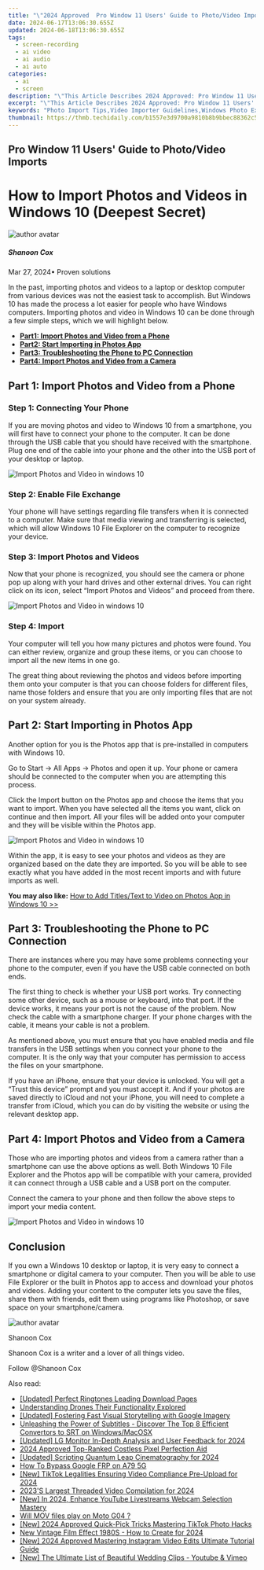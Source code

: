 ```yaml
---
title: "\"2024 Approved  Pro Window 11 Users' Guide to Photo/Video Imports\""
date: 2024-06-17T13:06:30.655Z
updated: 2024-06-18T13:06:30.655Z
tags: 
  - screen-recording
  - ai video
  - ai audio
  - ai auto
categories: 
  - ai
  - screen
description: "\"This Article Describes 2024 Approved: Pro Window 11 Users' Guide to Photo/Video Imports\""
excerpt: "\"This Article Describes 2024 Approved: Pro Window 11 Users' Guide to Photo/Video Imports\""
keywords: "Photo Import Tips,Video Importer Guidelines,Windows Photo Export,Pro Win 11 Media Handling,Easy Photo/Video Transfer,Window's Imagery Tools,Direct File Upload Guide"
thumbnail: https://thmb.techidaily.com/b1557e3d9700a9810b8b9bbec88362c53ba5a3f98f5f309c7652fc768db4746d.jpg
---
```


## Pro Window 11 Users' Guide to Photo/Video Imports

# How to Import Photos and Videos in Windows 10 (Deepest Secret)

![author avatar](https://images.wondershare.com/filmora/article-images/shannon-cox.jpg)

##### Shanoon Cox

 Mar 27, 2024• Proven solutions

In the past, importing photos and videos to a laptop or desktop computer from various devices was not the easiest task to accomplish. But Windows 10 has made the process a lot easier for people who have Windows computers. Importing photos and video in Windows 10 can be done through a few simple steps, which we will highlight below.

* [**Part1: Import Photos and Video from a Phone**](#part1)
* [**Part2: Start Importing in Photos App**](#part2)
* [**Part3: Troubleshooting the Phone to PC Connection**](#part3)
* [**Part4: Import Photos and Video from a Camera**](#part4)

## Part 1: Import Photos and Video from a Phone

### Step 1: Connecting Your Phone

If you are moving photos and video to Windows 10 from a smartphone, you will first have to connect your phone to the computer. It can be done through the USB cable that you should have received with the smartphone. Plug one end of the cable into your phone and the other into the USB port of your desktop or laptop.

![Import Photos and Video in windows 10](https://images.wondershare.com/filmora/article-images/usb-cable.jpg)

### Step 2: Enable File Exchange

Your phone will have settings regarding file transfers when it is connected to a computer. Make sure that media viewing and transferring is selected, which will allow Windows 10 File Explorer on the computer to recognize your device.

### Step 3: Import Photos and Videos

Now that your phone is recognized, you should see the camera or phone pop up along with your hard drives and other external drives. You can right click on its icon, select “Import Photos and Videos” and proceed from there.

![Import Photos and Video in windows 10](https://images.wondershare.com/filmora/article-images/import-video-photos-to-windows-10.jpg)

### Step 4: Import

Your computer will tell you how many pictures and photos were found. You can either review, organize and group these items, or you can choose to import all the new items in one go.

The great thing about reviewing the photos and videos before importing them onto your computer is that you can choose folders for different files, name those folders and ensure that you are only importing files that are not on your system already.

## Part 2: Start Importing in Photos App

Another option for you is the Photos app that is pre-installed in computers with Windows 10.

Go to Start -> All Apps -> Photos and open it up. Your phone or camera should be connected to the computer when you are attempting this process.

Click the Import button on the Photos app and choose the items that you want to import. When you have selected all the items you want, click on continue and then import. All your files will be added onto your computer and they will be visible within the Photos app.

![Import Photos and Video in windows 10](https://images.wondershare.com/filmora/article-images/import-photos-video-from-photos-app.jpg)

Within the app, it is easy to see your photos and videos as they are organized based on the date they are imported. So you will be able to see exactly what you have added in the most recent imports and with future imports as well.

**You may also like:** [How to Add Titles/Text to Video on Photos App in Windows 10 >>](https://tools.techidaily.com/wondershare/filmora/download/)

## Part 3: Troubleshooting the Phone to PC Connection

There are instances where you may have some problems connecting your phone to the computer, even if you have the USB cable connected on both ends.

The first thing to check is whether your USB port works. Try connecting some other device, such as a mouse or keyboard, into that port. If the device works, it means your port is not the cause of the problem. Now check the cable with a smartphone charger. If your phone charges with the cable, it means your cable is not a problem.

As mentioned above, you must ensure that you have enabled media and file transfers in the USB settings when you connect your phone to the computer. It is the only way that your computer has permission to access the files on your smartphone.

If you have an iPhone, ensure that your device is unlocked. You will get a “Trust this device” prompt and you must accept it. And if your photos are saved directly to iCloud and not your iPhone, you will need to complete a transfer from iCloud, which you can do by visiting the website or using the relevant desktop app.

## Part 4: Import Photos and Video from a Camera

Those who are importing photos and videos from a camera rather than a smartphone can use the above options as well. Both Windows 10 File Explorer and the Photos app will be compatible with your camera, provided it can connect through a USB cable and a USB port on the computer.

Connect the camera to your phone and then follow the above steps to import your media content.

![Import Photos and Video in windows 10](https://images.wondershare.com/filmora/article-images/import-photos-video-from-camera.jpg)

## Conclusion

If you own a Windows 10 desktop or laptop, it is very easy to connect a smartphone or digital camera to your computer. Then you will be able to use File Explorer or the built in Photos app to access and download your photos and videos. Adding your content to the computer lets you save the files, share them with friends, edit them using programs like Photoshop, or save space on your smartphone/camera.

![author avatar](https://images.wondershare.com/filmora/article-images/shannon-cox.jpg)

Shanoon Cox

Shanoon Cox is a writer and a lover of all things video.

Follow @Shanoon Cox


<ins class="adsbygoogle"
     style="display:block"
     data-ad-format="autorelaxed"
     data-ad-client="ca-pub-7571918770474297"
     data-ad-slot="1223367746"></ins>



<ins class="adsbygoogle"
     style="display:block"
     data-ad-client="ca-pub-7571918770474297"
     data-ad-slot="8358498916"
     data-ad-format="auto"
     data-full-width-responsive="true"></ins>


<span class="atpl-alsoreadstyle">Also read:</span>
<div><ul>
<li><a href="https://fox-cloud.techidaily.com/updated-perfect-ringtones-leading-download-pages/"><u>[Updated] Perfect Ringtones  Leading Download Pages</u></a></li>
<li><a href="https://fox-cloud.techidaily.com/understanding-drones-their-functionality-explored/"><u>Understanding Drones  Their Functionality Explored</u></a></li>
<li><a href="https://fox-cloud.techidaily.com/updated-fostering-fast-visual-storytelling-with-google-imagery/"><u>[Updated] Fostering Fast Visual Storytelling with Google Imagery</u></a></li>
<li><a href="https://fox-cloud.techidaily.com/unleashing-the-power-of-subtitles-discover-the-top-8-efficient-convertors-to-srt-on-windowsmacosx/"><u>Unleashing the Power of Subtitles - Discover The Top 8 Efficient Convertors to SRT on Windows/MacOSX</u></a></li>
<li><a href="https://fox-cloud.techidaily.com/updated-lg-monitor-in-depth-analysis-and-user-feedback-for-2024/"><u>[Updated] LG Monitor  In-Depth Analysis and User Feedback for 2024</u></a></li>
<li><a href="https://fox-cloud.techidaily.com/2024-approved-top-ranked-costless-pixel-perfection-aid/"><u>2024 Approved  Top-Ranked Costless Pixel Perfection Aid</u></a></li>
<li><a href="https://fox-cloud.techidaily.com/updated-scripting-quantum-leap-cinematography-for-2024/"><u>[Updated] Scripting Quantum Leap Cinematography for 2024</u></a></li>
<li><a href="https://phone-solutions.techidaily.com/how-to-bypass-google-frp-on-a79-5g-by-drfone-android-unlock-remove-google-frp/"><u>How To Bypass Google FRP on A79 5G</u></a></li>
<li><a href="https://tiktok-video-files.techidaily.com/new-tiktok-legalities-ensuring-video-compliance-pre-upload-for-2024/"><u>[New] TikTok Legalities  Ensuring Video Compliance Pre-Upload for 2024</u></a></li>
<li><a href="https://twitter-clips.techidaily.com/2023s-largest-threaded-video-compilation-for-2024/"><u>2023'S Largest Threaded Video Compilation for 2024</u></a></li>
<li><a href="https://facebook-video-share.techidaily.com/new-in-2024-enhance-youtube-livestreams-webcam-selection-mastery/"><u>[New] In 2024, Enhance YouTube Livestreams  Webcam Selection Mastery</u></a></li>
<li><a href="https://techidaily.com/will-mov-files-play-on-moto-g04-by-aiseesoft-video-converter-play-mov-on-android/"><u>Will MOV files play on Moto G04 ?</u></a></li>
<li><a href="https://tiktok-videos.techidaily.com/new-2024-approved-quick-pick-tricks-mastering-tiktok-photo-hacks/"><u>[New] 2024 Approved  Quick-Pick Tricks  Mastering TikTok Photo Hacks</u></a></li>
<li><a href="https://ai-video-editing.techidaily.com/new-vintage-film-effect-1980s-how-to-create-for-2024/"><u>New Vintage Film Effect 1980S - How to Create for 2024</u></a></li>
<li><a href="https://instagram-videos.techidaily.com/new-2024-approved-mastering-instagram-video-edits-ultimate-tutorial-guide/"><u>[New] 2024 Approved  Mastering Instagram Video Edits  Ultimate Tutorial Guide</u></a></li>
<li><a href="https://facebook-video-footage.techidaily.com/new-the-ultimate-list-of-beautiful-wedding-clips-youtube-and-vimeo/"><u>[New] The Ultimate List of Beautiful Wedding Clips - Youtube & Vimeo</u></a></li>
</ul></div>

